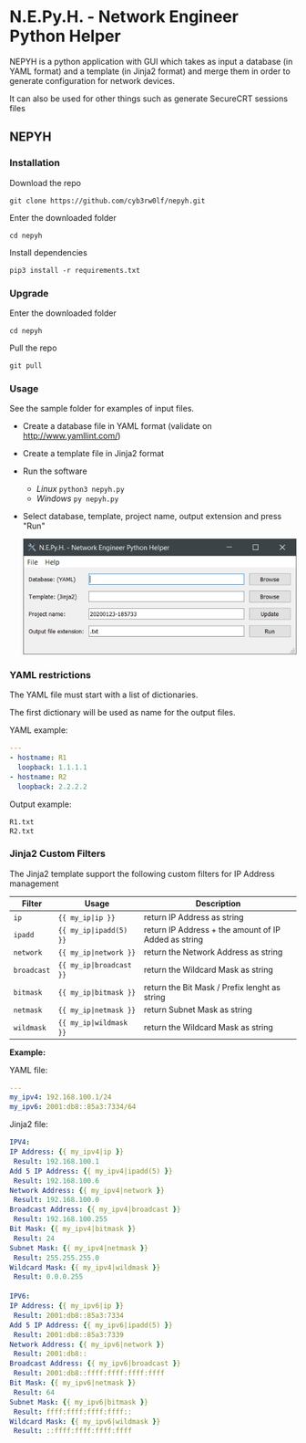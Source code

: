 # N.E.Py.H. - Network Engineer Python Helper

NEPYH is a python application with GUI which takes as input a database (in YAML format) and a template (in Jinja2 format) and merge them in order to generate configuration for network devices.

It can also be used for other things such as generate SecureCRT sessions files


## NEPYH
### Installation
Download the repo
```
git clone https://github.com/cyb3rw0lf/nepyh.git
```

Enter the downloaded folder
```
cd nepyh
```

Install dependencies
```
pip3 install -r requirements.txt
```

### Upgrade
Enter the downloaded folder
```
cd nepyh
```

Pull the repo
```
git pull
```

### Usage
See the sample folder for examples of input files.
* Create a database file in YAML format (validate on http://www.yamllint.com/)
* Create a template file in Jinja2 format
* Run the software
  * _Linux_ ``` python3 nepyh.py ```
  * _Windows_ ``` py nepyh.py ```
* Select database, template, project name, output extension and press "Run"
  
  ![NEPyH Screenshot](/samples/nepyh_screenshot.png)


### YAML restrictions
The YAML file must start with a list of dictionaries.

The first dictionary will be used as name for the output files.

YAML example:
```YAML
---
- hostname: R1
  loopback: 1.1.1.1
- hostname: R2
  loopback: 2.2.2.2
```

Output example:
```
R1.txt
R2.txt
```

### Jinja2 Custom Filters
The Jinja2 template support the following custom filters for IP Address management

| Filter          | Usage                        | Description                                             |
| --------------- | ---------------------------- | ------------------------------------------------------- |
| ```ip```        | ```{{ my_ip\|ip }}```         | return IP Address as string                             |
| ```ipadd```     | ```{{ my_ip\|ipadd(5) }}```   | return IP Address + the amount of IP Added as string    |
| ```network```   | ```{{ my_ip\|network }}```    | return the Network Address as string                    |
| ```broadcast``` | ```{{ my_ip\|broadcast }}```  | return the Wildcard Mask as string                      |
| ```bitmask```   | ```{{ my_ip\|bitmask }}```    | return the Bit Mask / Prefix lenght as string           |
| ```netmask```   | ```{{ my_ip\|netmask }}```    | return Subnet Mask as string                            |
| ```wildmask```  | ```{{ my_ip\|wildmask }}```   | return the Wildcard Mask as string                      |

**Example:**

YAML file:
```YAML
---
my_ipv4: 192.168.100.1/24
my_ipv6: 2001:db8::85a3:7334/64
```

Jinja2 file:
```YAML
IPV4:
IP Address: {{ my_ipv4|ip }}
 Result: 192.168.100.1
Add 5 IP Address: {{ my_ipv4|ipadd(5) }}
 Result: 192.168.100.6
Network Address: {{ my_ipv4|network }}
 Result: 192.168.100.0
Broadcast Address: {{ my_ipv4|broadcast }}
 Result: 192.168.100.255
Bit Mask: {{ my_ipv4|bitmask }}
 Result: 24
Subnet Mask: {{ my_ipv4|netmask }}
 Result: 255.255.255.0
Wildcard Mask: {{ my_ipv4|wildmask }}
 Result: 0.0.0.255

IPV6:
IP Address: {{ my_ipv6|ip }}
 Result: 2001:db8::85a3:7334
Add 5 IP Address: {{ my_ipv6|ipadd(5) }}
 Result: 2001:db8::85a3:7339
Network Address: {{ my_ipv6|network }}
 Result: 2001:db8::
Broadcast Address: {{ my_ipv6|broadcast }}
 Result: 2001:db8::ffff:ffff:ffff:ffff
Bit Mask: {{ my_ipv6|netmask }}
 Result: 64
Subnet Mask: {{ my_ipv6|bitmask }}
 Result: ffff:ffff:ffff:ffff::
Wildcard Mask: {{ my_ipv6|wildmask }}
 Result: ::ffff:ffff:ffff:ffff
```



